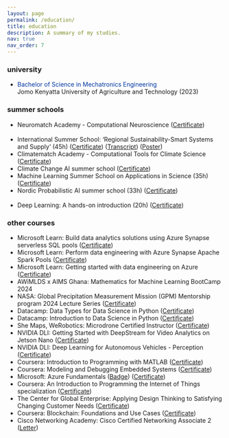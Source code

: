 ```yaml
---
layout: page
permalink: /education/
title: education
description: A summary of my studies.
nav: true
nav_order: 7
---
```


### university
- <span style="color:#00369f; font-weight: 400;">Bachelor of Science in Mechatronics Engineering</span><br>
Jomo Kenyatta University of Agriculture and Technology (2023)           	                                                                  

### summer schools
- Neuromatch Academy - Computational Neuroscience ([Certificate](https://portal.neuromatchacademy.org/certificate/0df3b00d-9700-44f9-bf76-70e81e8053bc))                                
- International Summer School: ‘Regional Sustainability-Smart Systems and Supply’ (45h) 
([Certificate](https://drive.google.com/file/d/11aNcZ8hoI1qB9LC0Pg6iwIZPqQYGR6I9/view?usp=sharing)) ([Transcript](https://drive.google.com/file/d/11arEifVwL25T7JCFm9emRkRT2mVh8Umh/view?usp=sharing)) ([Poster](https://drive.google.com/file/d/1uwaYL2TBKnkYYzMrX4NXMpvTcTgIAAWe/view?usp=sharing))
- Climatematch Academy - Computational Tools for Climate Science ([Certificate](https://portal.neuromatchacademy.org/certificate/d4677640-2b80-4dca-9105-1c35601a48d1))            
- Climate Change AI summer school ([Certificate](https://drive.google.com/file/d/18wyrao8W9gYicnvmVIamM6HjHtmmTt29/view?usp=sharing))
- Machine Learning Summer School on Applications in Science (35h) ([Certificate](https://drive.google.com/file/d/1mwplsz9XLRtm6Lr1aqehYl2lmgbThnGk/view?usp=sharing))
- Nordic Probabilistic AI summer school (33h) ([Certificate](https://drive.google.com/file/d/1OgJrEAkxZmfY14GGinlzLY1MiSkLvFHf/view?usp=sharing))                                              
- Deep Learning: A hands-on introduction (20h) ([Certificate](https://drive.google.com/file/d/10gFx9tSKsQt0OL3JdPq3eo0MCmQtT2nc/view?usp=sharing))

<!-- ### books read
- An Introduction to Statistical Learning [Link](https://doi.org/10.1007/978-3-031-38747-0_1)
 -->

### other courses
<!-- - FreeCodeCamp: Relational Database certification - in progress -->
- Microsoft Learn: Build data analytics solutions using Azure Synapse serverless SQL pools ([Certificate](https://drive.google.com/file/d/1HkicKcopg-OtBJg2KTCgVO-U18aH8E9C/view?usp=sharing))
- Microsoft Learn: Perform data engineering with Azure Synapse Apache Spark Pools ([Certificate](https://drive.google.com/file/d/1KhfZM7Xcen1BLk50lBO10EwnAawbsCuK/view?usp=sharing))
- Microsoft Learn: Getting started with data engineering on Azure ([Certificate](https://drive.google.com/file/d/1Lan729NuoqHhFsOqLT-u4E7dXn9E2oUu/view?usp=sharing))
- AWiMLDS x AIMS Ghana: Mathematics for Machine Learning BootCamp 2024
- NASA: Global Precipitation Measurement Mission (GPM) Mentorship program 2024 Lecture Series ([Certificate](https://drive.google.com/file/d/1MZ2lZyBWmwhjM1kqiV4WawdkljlbZ8Kl/view?usp=sharing))
- Datacamp: Data Types for Data Science in Python ([Certificate](https://www.datacamp.com/statement-of-accomplishment/course/fd40b57f1987a86f86e79cf75a73744702038476))
- Datacamp: Introduction to Data Science in Python ([Certificate](https://www.datacamp.com/statement-of-accomplishment/course/6f064ced5cddaa1894bc0f8f03f662d11a265bab))
- She Maps, WeRobotics: Microdrone Certified Instructor ([Certificate](https://drive.google.com/file/d/1BuKy3S77jTEzzIMgzc49ReXYDCnpv5iL/view?usp=sharing))
- NVIDIA DLI: Getting Started with DeepStream for Video Analytics on Jetson Nano ([Certificate](https://courses.nvidia.com/certificates/649c82d4c2414662a943b9cd68ba5f3f))
- NVIDIA DLI: Deep Learning for Autonomous Vehicles - Perception ([Certificate](https://courses.nvidia.com/certificates/1fcefea6860e47418e74248154cbf1c5))
- Coursera: Introduction to Programming with MATLAB ([Certificate](https://www.coursera.org/account/accomplishments/verify/TFZVWVV3DCFR))
- Coursera: Modeling and Debugging Embedded Systems ([Certificate](https://coursera.org/share/be783493d3cf9438a930bc7f712969c9))
- Microsoft: Azure Fundamentals ([Badge](https://www.credly.com/badges/79d15f5a-5ba1-4b25-b345-351d65a6595c/public_url)) ([Certificate](https://drive.google.com/file/d/1McbtDj_ZoVFwUt1A4sjoTLkNYO7lq4z7/view?usp=sharing))
- Coursera: An Introduction to Programming the Internet of Things specialization ([Certificate](https://www.coursera.org/account/accomplishments/specialization/88LN3K73QCQ2))
- The Center for Global Enterprise: Applying Design Thinking to Satisfying Changing Customer Needs ([Certificate](https://cge.novoed.com/#!/courses/business-academy-august2020/statements/1918157))
- Coursera: Blockchain: Foundations and Use Cases ([Certificate](https://coursera.org/share/90dcb52c3572434ba7ec400e5f81c784))
- Cisco Networking Academy: Cisco Certified Networking Associate 2 ([Letter](https://drive.google.com/file/d/1Bv_Dr5vOPpSIBj9hRMDqPqe183n8kkpz/view))